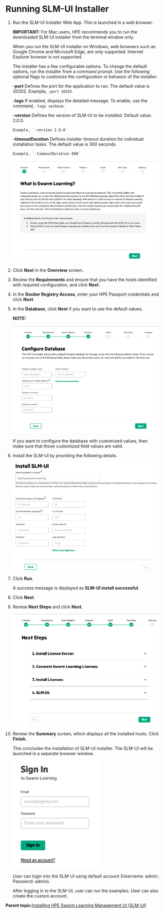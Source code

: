 # <a name="GUID-0256BC04-3EDD-4044-91C9-74372B0B8E1F/"> Running SLM-UI Installer

1.  Run the SLM-UI Installer Web App. This is launched in a web browser.

    **IMPORTANT:** For Mac users, HPE recommends you to run the downloaded SLM-UI installer from the terminal window only.

    When you run the SLM-UI installer on Windows, web browsers such as Google Chrome and Microsoft Edge, are only supported. Internet Explorer browser is not supported.

    The installer has a few configurable options. To change the default options, run the installer from a command prompt. Use the following optional flags to customize the configuration or behavior of the installer:

    **-port**
          Defines the port for the application to run. The default value is 30302.
        Example, `-port 30355`

    **-logs**
          If enabled, displays the detailed message. To enable, use the command, `-logs verbose`.

    **-version**
          Defines the version of SLM-UI to be installed. Default value: 2.0.0.

        Example, `-version 2.0.0`

    **-timeoutDuration**
         Defines installer timeout duration for individual installation tasks. The default value is 300 seconds.

        Example, `-timeoutDuration 600`

    ![SLM-UI](GUID-83B03273-37BC-493F-81E6-062916B3B193-high.png)

2.  Click **Next** in the **Overview** screen.

3.  Review the **Requirements** and ensure that you have the hosts identified with required configuration, and click **Next**.

4.  In the **Docker Registry Access**, enter your HPE Passport credentials and click **Next**.

5.  In the **Database**, click **Next** if you want to use the default values.

    **NOTE:**

    ![Configure Database](GUID-A4B28EFC-7BF9-462D-A1CC-62364F6D82B6-high.png)

    If you want to configure the database with customized values, then make sure that those customized field values are valid.

6.  Install the SLM-UI by providing the following details.

    ![](GUID-356C3AC9-1643-4CB5-A0B8-7DA33D9394BA-high.png)

7.  Click **Run**.

    A success message is displayed as **SLM-UI install successful**.

8.  Click **Next**.

9.  Review **Next Steps** and click **Next**.

    ![Next Steps](GUID-D5DC4FA2-5F59-4FA4-A2F2-7E2EA8FC2212-high.png)

10. Review the **Summary** screen, which displays all the installed hosts. Click **Finish**.

    This concludes the installation of SLM-UI installer. The SLM-UI will be launched in a separate browser window.

    ![](GUID-E00B84BB-E871-4A2E-A5E4-0D08B070DA57-high.png)

    User can login into the SLM-UI using default account \(Username: admin; Password: admin\).

    After logging in to the SLM-UI, user can run the examples. User can also create the custom account.


**Parent topic:**[Installing HPE Swarm Learning Management UI \(SLM-UI\)](GUID-60017971-B0A9-4119-AEAF-A21594EE5C1E.md)

